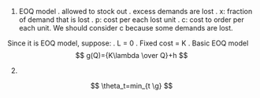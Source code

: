 1. EOQ model
. allowed to stock out
. excess demands are lost
. x: fraction of demand that is lost
. p: cost per each lost unit
. c: cost to order per each unit. We should consider c because some demands are lost.

Since it is EOQ model, suppose:
. L = 0
. Fixed   cost = K
. 
Basic EOQ model
$$
g(Q)={K\lambda \over Q}+h
$$ 

2. 
$$
\theta_t=min_{t \g}
$$
<!--stackedit_data:
eyJoaXN0b3J5IjpbLTEzNTAxNTM5MTMsMTY1MjQ5NzM2OSwtNj
E3NzQxNzMzLC0xNzQ3MzEyNjc3LC0xMzgxNjQzOTExLC02MDk2
MDU1MzhdfQ==
-->